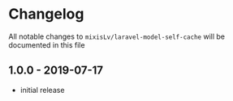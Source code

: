 # Changelog

All notable changes to `mixisLv/laravel-model-self-cache` will be documented in this file

## 1.0.0 - 2019-07-17

- initial release
